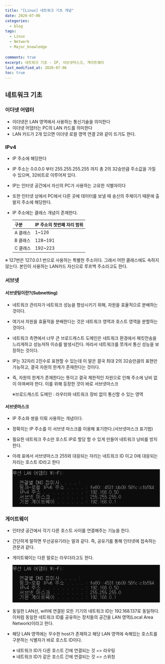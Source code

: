```yaml
---
title: "[Linux] 네트워크 기초 개념"
date: 2020-07-06
categories:
  - blog
tags:
  - Linux
  - Network
  - Major_knowledge
  
comments: true
excerpt: 네트워크 기초 - IP, 서브넷마스크, 게이트웨이
last_modified_at: 2020-07-06
toc: true
---
```


## 네트워크 기초

### 이더넷 어댑터
- 이더넷은 LAN 영역에서 사용하는 통신기술을 의미한다
- 이더넷 어댑터는 PC의 LAN 카드를 의미한다
- LAN 카드가 2개 있으면 이더넷 로컬 영역 연결 2와 같이 뜨기도 한다.


### IPv4
- IP 주소에 해당한다
- IP 주소는 0.0.0.0 부터 255.255.255.255 까지 총 2의 32승만큼 주소값을 가질 수 있으며, 32비트로 이루어져 있다.
- IP는 인터넷 공간에서 자신의 PC가 사용하는 고유한 식별자이다
- 또한 인터넷 상에서 PC에서 다른 곳에 데이터를 보낼 때 송신의 주체이기 때문에 출발지 주소에 해당한다.
- IP 주소에는 클래스 개념이 존재한다. 


  | 구분 |  IP 주소의 첫번째 자리 범위  |
  |------|-----------------------------|
  | A 클래스 | 1~126 |
  | B 클래스 | 128~191 |
  | C 클래스 | 192~223 |


※ 127번은 127.0.0.1 번으로 사용하는 특별한 주소이다. 그래서 어떤 클래스에도 속하지 않는다. 본인이 사용하는 LAN카드 자신으로 루프백 주소라고도 한다.

### 서브넷

#### 서브넷팅이란?(Subnetting)
- 네트워크 관리자가 네트워크 성능을 향상시키기 위해, 자원을 효율적으로 분배하는 것이다.
- 여기서 자원을 효율적을 분배한다는 것은 네트워크 영역과 호스트 영역을 분할하는 것이다.
- 네트워크 측면에서 너무 큰 브로드캐스트 도메인은 네트워크 환경에서 패킷전송을 느리게하고 성능저하 이슈를 발생시킨다. 따라서 네트워크를 쪼개서 통신 성능을 보장하는 것이다.
- IP는 32자리 2진수로 표현할 수 있는데 이 말은 결국 최대 2의 32승만큼의 표현만 가능하고, 결국 자원의 한계가 존재한다는 것이다.
- 즉, 자원의 한계가 존재한다는 뜻이고 결국 제한적인 자원으로 인해 주소에 낭비 없이 아껴써야 한다. 이를 위해 등장한 것이 바로 서브넷마스크

  ※브로드캐스트 도메인 : 라우터와 네트워크 장비 없이 통신할 수 있는 영역

#### 서브넷마스크 

- IP 주소와 쌍을 이뤄 사용하는 개념이다. 
- 정확히는 IP 주소를 이 서브넷 마스크를 이용해 표기한다.(서브넷마스크 표기법)
- 필요한 네트워크 주소만 호스트 IP로 할당 할 수 있게 만들어 네트워크 낭비를 방지한다.
- 아래 표에서 서브넷마스크 255와 대응되는 자리는 네트워크 ID 이고 0에 대응되는 자리는 호스트 ID라고 한다


  ![network](/assets/images/network/network01.png)

### 게이트웨이

- 인터넷 공간에서 각기 다른 호스트 사이를 연결해주는 기능을 한다.
- 간단하게 말하면 무선공유기라는 말과 같다. 즉, 공유기를 통해 인터넷에 접속하는 관문과 같다.
- 게이트웨이는 다른 말로는 라우더라고도 한다.

  ![network](/assets/images/network/network01.png)



- 동일한 LAN선, wifi에 연결된 모든 기기의 네트워크 ID는 192.168.137로 동일하다. 이처럼 동일한 네트워크 ID를 공유하는 장치들의 공간을 LAN 영역(Local Area Network)이라고 한다.  
- 해당 LAN 영역에는 무수한 host가 존재하고 해당 LAN 영역에 속해있는 호스트를 구분하는 식별자가 바로 호스트 ID이다.

  ※ 네트워크 ID가 다른 호스트 간에 연결되는 것 => 라우팅  <br>
  ※ 네트워크 ID가 같은 호스트 간에 연결되는 것 => 스위칭

